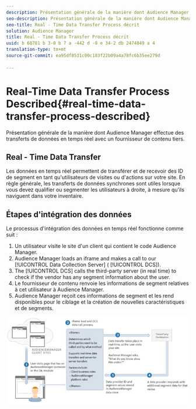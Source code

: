 ```yaml
---
description: Présentation générale de la manière dont Audience Manager effectue des transferts de données en temps réel avec un fournisseur de contenu tiers.
seo-description: Présentation générale de la manière dont Audience Manager effectue des transferts de données en temps réel avec un fournisseur de contenu tiers.
seo-title: Real - Time Data Transfer Process décrit
solution: Audience Manager
title: Real - Time Data Transfer Process décrit
uuid: b 68781 b 3-0 b 7 a -442 d -8 e 34-2 db 2474849 a 4
translation-type: tm+mt
source-git-commit: ea95df8531c00c183f22b09a4a78fc6b35ee279d

---
```



# Real-Time Data Transfer Process Described{#real-time-data-transfer-process-described}

Présentation générale de la manière dont Audience Manager effectue des transferts de données en temps réel avec un fournisseur de contenu tiers.

<!-- real-time-data-transfer-explained.xml -->

## Real - Time Data Transfer

Les données en temps réel permettent de transférer et de recevoir des ID de segment en tant qu&#39;utilisateurs de visites ou d&#39;actions sur votre site. En règle générale, les transferts de données synchrones sont utiles lorsque vous devez qualifier ou segmenter les utilisateurs à droite, à mesure qu&#39;ils naviguent dans votre inventaire.

## Étapes d&#39;intégration des données

Le processus d&#39;intégration des données en temps réel fonctionne comme suit :

1. Un utilisateur visite le site d&#39;un client qui contient le code Audience Manager.
1. Audience Manager loads an iframe and makes a call to our [!UICONTROL Data Collection Server] ( [!UICONTROL DCS]).
1. The [!UICONTROL DCS] calls the third-party server (in real time) to check if the vendor has any segment information about the user.
1. Le fournisseur de contenu renvoie les informations de segment relatives à cet utilisateur à Audience Manager.
1. Audience Manager reçoit ces informations de segment et les rend disponibles pour le ciblage et la création de nouvelles caractéristiques et de segments.

![](assets/rt_reduce70.png)